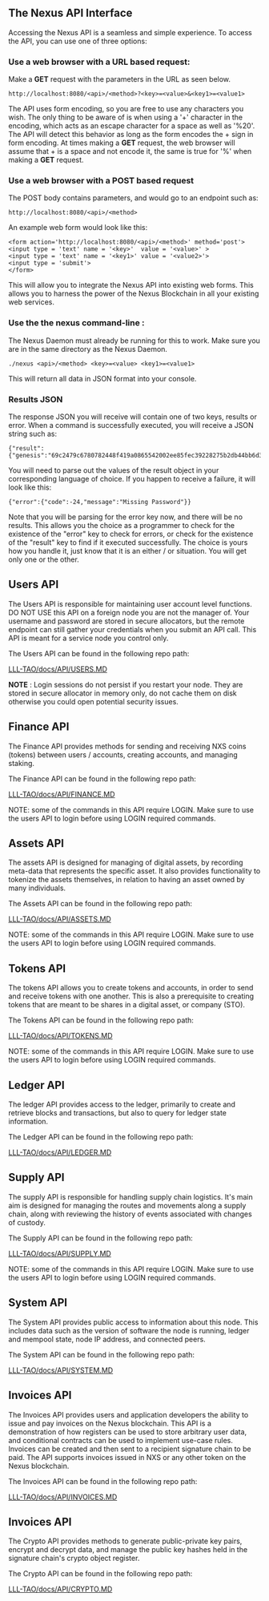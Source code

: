 The Nexus API Interface
-----------------------   

Accessing the Nexus API is a seamless and simple experience. To access the API, you can use one of three options:


### Use a web browser with a URL based request:

Make a **GET** request with the parameters in the URL as seen below.

```
http://localhost:8080/<api>/<method>?<key>=<value>&<key1>=<value1>
```

The API uses form encoding, so you are free to use any characters you wish. The only thing to be aware of is when using a '+' character in the encoding, which acts as an escape character for a space as well as '%20'. The API will detect this behavior as long as the form encodes the + sign in form encoding. At times making a **GET** request, the web browser will assume that + is a space and not encode it, the same is true for '%' when making a **GET** request.


### Use a web browser with a **POST** based request

The POST body contains parameters, and would go to an endpoint such as:
```
http://localhost:8080/<api>/<method>
```

An example web form would look like this:
```
<form action='http://localhost:8080/<api>/<method>' method='post'>
<input type = 'text' name = '<key>'  value = '<value>' >
<input type = 'text' name = '<key1>' value = '<value2>'>
<input type = 'submit'>
</form>
```

This will allow you to integrate the Nexus API into existing web forms. This allows you to harness the power of the Nexus Blockchain in all your existing web services.


### Use the the nexus command-line :

The Nexus Daemon must already be running for this to work. Make sure you are in the same directory as the Nexus Daemon.

```
./nexus <api>/<method> <key>=<value> <key1>=<value1>
```

This will return all data in JSON format into your console.


### Results JSON
The response JSON you will receive will contain one of two keys, results or error. When a command is successfully executed, you will receive a JSON string such as:
```
{"result":{"genesis":"69c2479c6780782448f419a0865542002ee85fec39228275b2db44bb6d3aa503","session":4940881975319897416}}
```

You will need to parse out the values of the result object in your corresponding language of choice. If you happen to receive a failure, it will look like this:

```
{"error":{"code":-24,"message":"Missing Password"}}
```

Note that you will be parsing for the error key now, and there will be no results. This allows you the choice as a programmer to check for the existence of the "error" key to check for errors, or check for the existence of the "result" key to find if it executed successfully. The choice is yours how you handle it, just know that it is an either / or situation. You will get only one or the other.


## Users API

The Users API is responsible for maintaining user account level functions. DO NOT USE this API on a foreign node you are not the manager of. Your username and password are stored in secure allocators, but the remote endpoint can still gather your credentials when you submit an API call. This API is meant for a service node you control only.

The Users API can be found in the following repo path:

[LLL-TAO/docs/API/USERS.MD](API/USERS.MD)

**NOTE** : Login sessions do not persist if you restart your node. They are stored in secure allocator in memory only, do not cache them on disk otherwise you could open potential security issues.


## Finance API

The Finance API provides methods for sending and receiving NXS coins (tokens) between users / accounts, creating accounts, and managing staking.

The Finance API can be found in the following repo path:

[LLL-TAO/docs/API/FINANCE.MD](API/FINANCE.MD)

NOTE: some of the commands in this API require LOGIN. Make sure to use the users API to login before using LOGIN required commands.



## Assets API

The assets API is designed for managing of digital assets, by recording meta-data that represents the specific asset. It also provides functionality to tokenize the assets themselves, in relation to having an asset owned by many individuals.

The Assets API can be found in the following repo path:

[LLL-TAO/docs/API/ASSETS.MD](API/ASSETS.MD)

NOTE: some of the commands in this API require LOGIN. Make sure to use the users API to login before using LOGIN required commands.


## Tokens API

The tokens API allows you to create tokens and accounts, in order to send and receive tokens with one another. This is also a prerequisite to creating tokens that are meant to be shares in a digital asset, or company (STO).

The Tokens API can be found in the following repo path:

[LLL-TAO/docs/API/TOKENS.MD](API/TOKENS.MD)

NOTE: some of the commands in this API require LOGIN. Make sure to use the users API to login before using LOGIN required commands.


## Ledger API

The ledger API provides access to the ledger, primarily to create and retrieve blocks and transactions, but also to query for ledger state information. 

The Ledger API can be found in the following repo path:

[LLL-TAO/docs/API/LEDGER.MD](API/LEDGER.MD)


## Supply API

The supply API is responsible for handling supply chain logistics. It's main aim is designed for managing the routes and movements along a supply chain, along with reviewing the history of events associated with changes of custody.

The Supply API can be found in the following repo path:

[LLL-TAO/docs/API/SUPPLY.MD](API/SUPPLY.MD)

NOTE: some of the commands in this API require LOGIN. Make sure to use the users API to login before using LOGIN required commands.


## System API

The System API provides public access to information about this node.  This includes data such as the version of software the node is running, ledger and mempool state, node IP address, and connected peers.

The System API can be found in the following repo path:

[LLL-TAO/docs/API/SYSTEM.MD](API/SYSTEM.MD)


## Invoices API

The Invoices API provides users and application developers the ability to issue and pay invoices on the Nexus blockchain. This API is a demonstration of how registers can be used to store arbitrary user data, and conditional contracts can be used to implement use-case rules. Invoices can be created and then sent to a recipient signature chain to be paid. The API supports invoices issued in NXS or any other token on the Nexus blockchain.   

The Invoices API can be found in the following repo path:

[LLL-TAO/docs/API/INVOICES.MD](API/INVOICS.MD)


## Invoices API

The Crypto API provides methods to generate public-private key pairs, encrypt and decrypt data, and manage the public key hashes held in the signature chain's crypto object register. 


The Crypto API can be found in the following repo path:

[LLL-TAO/docs/API/CRYPTO.MD](API/CRYPTO.MD)
